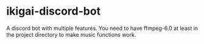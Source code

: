 # ikigai-discord-bot
A discord bot with multiple features.
You need to have ffmpeg-6.0 at least in the project directory to make music functions work.
